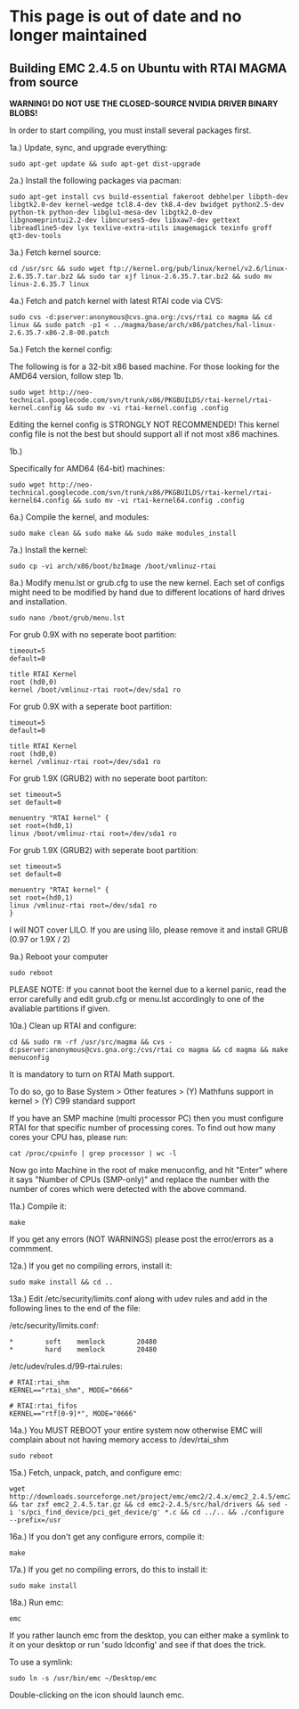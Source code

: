 # This page is out of date and no longer maintained #

## Building EMC 2.4.5 on Ubuntu with RTAI MAGMA from source ##

**WARNING! DO NOT USE THE CLOSED-SOURCE NVIDIA DRIVER BINARY BLOBS!**

In order to start compiling, you must install several packages first.


1a.) Update, sync, and upgrade everything:

```
sudo apt-get update && sudo apt-get dist-upgrade
```

2a.) Install the following packages via pacman:

```
sudo apt-get install cvs build-essential fakeroot debhelper libpth-dev libgtk2.0-dev kernel-wedge tcl8.4-dev tk8.4-dev bwidget python2.5-dev python-tk python-dev libglu1-mesa-dev libgtk2.0-dev libgnomeprintui2.2-dev libncurses5-dev libxaw7-dev gettext libreadline5-dev lyx texlive-extra-utils imagemagick texinfo groff qt3-dev-tools
```

3a.) Fetch kernel source:

```
cd /usr/src && sudo wget ftp://kernel.org/pub/linux/kernel/v2.6/linux-2.6.35.7.tar.bz2 && sudo tar xjf linux-2.6.35.7.tar.bz2 && sudo mv linux-2.6.35.7 linux
```

4a.) Fetch and patch kernel with latest RTAI code via CVS:

```
sudo cvs -d:pserver:anonymous@cvs.gna.org:/cvs/rtai co magma && cd linux && sudo patch -p1 < ../magma/base/arch/x86/patches/hal-linux-2.6.35.7-x86-2.8-00.patch
```

5a.) Fetch the kernel config:

The following is for a 32-bit x86 based machine. For those looking for the AMD64 version, follow step 1b.

```
sudo wget http://neo-technical.googlecode.com/svn/trunk/x86/PKGBUILDS/rtai-kernel/rtai-kernel.config && sudo mv -vi rtai-kernel.config .config
```

Editing the kernel config is STRONGLY NOT RECOMMENDED! This kernel config file is not the best but should support all if not most x86 machines.

1b.)

Specifically for AMD64 (64-bit) machines:

```
sudo wget http://neo-technical.googlecode.com/svn/trunk/x86/PKGBUILDS/rtai-kernel/rtai-kernel64.config && sudo mv -vi rtai-kernel64.config .config
```

6a.) Compile the kernel, and modules:

```
sudo make clean && sudo make && sudo make modules_install
```

7a.) Install the kernel:

```
sudo cp -vi arch/x86/boot/bzImage /boot/vmlinuz-rtai
```

8a.) Modify menu.lst or grub.cfg to use the new kernel. Each set of configs might need to be modified by hand due to different locations of hard drives and installation.

```
sudo nano /boot/grub/menu.lst
```

For grub 0.9X with no seperate boot partition:

```
timeout=5
default=0

title RTAI Kernel
root (hd0,0)
kernel /boot/vmlinuz-rtai root=/dev/sda1 ro
```

For grub 0.9X with a seperate boot partition:

```
timeout=5
default=0

title RTAI Kernel
root (hd0,0)
kernel /vmlinuz-rtai root=/dev/sda1 ro
```

For grub 1.9X (GRUB2) with no seperate boot partiton:

```
set timeout=5
set default=0

menuentry "RTAI kernel" {
set root=(hd0,1)
linux /boot/vmlinuz-rtai root=/dev/sda1 ro
```

For grub 1.9X (GRUB2) with seperate boot partition:

```
set timeout=5
set default=0

menuentry "RTAI kernel" {
set root=(hd0,1)
linux /vmlinuz-rtai root=/dev/sda1 ro
}
```

I will NOT cover LILO. If you are using lilo, please remove it and install GRUB (0.97 or 1.9X / 2)

9a.) Reboot your computer

```
sudo reboot
```

PLEASE NOTE: If you cannot boot the kernel due to a kernel panic, read the error carefully and edit grub.cfg or menu.lst accordingly to one of the avaliable partitions if given.

10a.) Clean up RTAI and configure:

```
cd && sudo rm -rf /usr/src/magma && cvs -d:pserver:anonymous@cvs.gna.org:/cvs/rtai co magma && cd magma && make menuconfig
```

It is mandatory to turn on RTAI Math support.

To do so, go to Base System > Other features > (Y) Mathfuns support in kernel > (Y) C99 standard support

If you have an SMP machine (multi processor PC) then you must configure RTAI for that specific number of processing cores. To find out how many cores your CPU has, please run:

```
cat /proc/cpuinfo | grep processor | wc -l
```

Now go into Machine in the root of make menuconfig, and hit "Enter" where it says "Number of CPUs (SMP-only)" and replace the number with the number of cores which were detected with the above command.

11a.) Compile it:

```
make
```

If you get any errors (NOT WARNINGS) please post the error/errors as a commment.

12a.) If you get no compiling errors, install it:

```
sudo make install && cd ..
```

13a.) Edit /etc/security/limits.conf along with udev rules and add in the following lines to the end of the file:

/etc/security/limits.conf:

```
*        soft    memlock        20480
*        hard    memlock        20480
```

/etc/udev/rules.d/99-rtai.rules:

```
# RTAI:rtai_shm
KERNEL=="rtai_shm", MODE="0666"

# RTAI:rtai_fifos
KERNEL=="rtf[0-9]*", MODE="0666"
```

14a.) You MUST REBOOT your entire system now otherwise EMC will complain about not having memory access to /dev/rtai\_shm

```
sudo reboot
```

15a.) Fetch, unpack, patch, and configure emc:

```
wget http://downloads.sourceforge.net/project/emc/emc2/2.4.x/emc2_2.4.5/emc2_2.4.5.tar.gz && tar zxf emc2_2.4.5.tar.gz && cd emc2-2.4.5/src/hal/drivers && sed -i 's/pci_find_device/pci_get_device/g' *.c && cd ../.. && ./configure --prefix=/usr
```

16a.) If you don't get any configure errors, compile it:

```
make
```

17a.) If you get no compiling errors, do this to install it:

```
sudo make install
```

18a.) Run emc:

```
emc
```

If you rather launch emc from the desktop, you can either make a symlink to it on your desktop or run 'sudo ldconfig' and see if that does the trick.

To use a symlink:

```
sudo ln -s /usr/bin/emc ~/Desktop/emc
```

Double-clicking on the icon should launch emc.